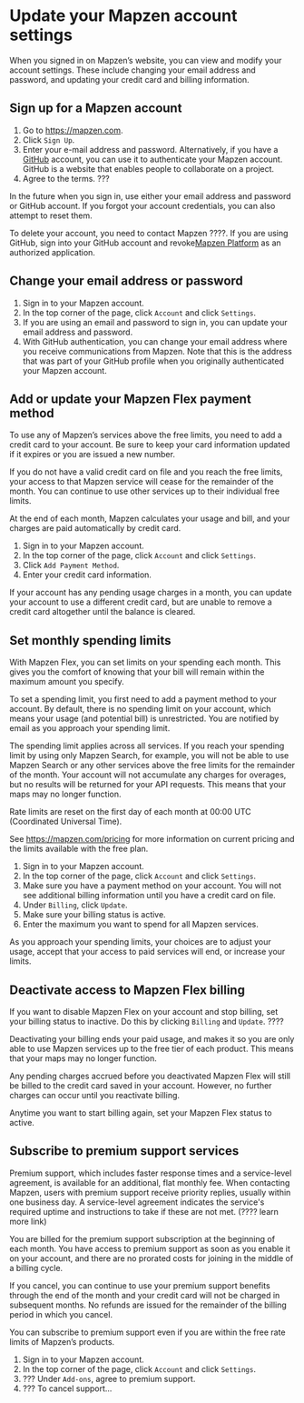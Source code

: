 # Update your Mapzen account settings

When you signed in on Mapzen’s website, you can view and modify your account settings. These include changing your email address and password, and updating your credit card and billing information.

## Sign up for a Mapzen account

1. Go to https://mapzen.com.
2. Click `Sign Up`.
3. Enter your e-mail address and password. Alternatively, if you have a [GitHub](https://github.com) account, you can use it to authenticate your Mapzen account. GitHub is a website that enables people to collaborate on a project.
4. Agree to the terms.
???

In the future when you sign in, use either your email address and password or GitHub account. If you forgot your account credentials, you can also attempt to reset them.

To delete your account, you need to contact Mapzen ????. If you are using GitHub, sign into your GitHub account and revoke[Mapzen Platform](https://help.github.com/articles/reviewing-your-authorized-applications-oauth/) as an authorized application.

## Change your email address or password

1. Sign in to your Mapzen account.
2. In the top corner of the page, click `Account` and click `Settings`.
3. If you are using an email and password to sign in, you can update your email address and password.
4. With GitHub authentication, you can change your email address where you receive communications from Mapzen. Note that this is the address that was part of your GitHub profile when you originally authenticated your Mapzen account.

## Add or update your Mapzen Flex payment method

To use any of Mapzen’s services above the free limits, you need to add a credit card to your account. Be sure to keep your card information updated if it expires or you are issued a new number.

If you do not have a valid credit card on file and you reach the free limits, your access to that Mapzen service will cease for the remainder of the month. You can continue to use other services up to their individual free limits.

At the end of each month, Mapzen calculates your usage and bill, and your charges are paid automatically by credit card.

1. Sign in to your Mapzen account.
2. In the top corner of the page, click `Account` and click `Settings`.
3. Click `Add Payment Method`.
4. Enter your credit card information.

If your account has any pending usage charges in a month, you can update your account to use a different credit card, but are unable to remove a credit card altogether until the balance is cleared.

## Set monthly spending limits

With Mapzen Flex, you can set limits on your spending each month. This gives you the comfort of knowing that your bill will remain within the maximum amount you specify.

To set a spending limit, you first need to add a payment method to your account. By default, there is no spending limit on your account, which means your usage (and potential bill) is unrestricted. You are notified by email as you approach your spending limit.

The spending limit applies across all services. If you reach your spending limit by using only Mapzen Search, for example, you will not be able to use Mapzen Search or any other services above the free limits for the remainder of the month. Your account will not accumulate any charges for overages, but no results will be returned for your API requests. This means that your maps may no longer function.

Rate limits are reset on the first day of each month at 00:00 UTC (Coordinated Universal Time).

See https://mapzen.com/pricing for more information on current pricing and the limits available with the free plan.

1. Sign in to your Mapzen account.
2. In the top corner of the page, click `Account` and click `Settings`.
3. Make sure you have a payment method on your account. You will not see additional billing information until you have a credit card on file.
4. Under `Billing`, click `Update`.
5. Make sure your billing status is active.
6. Enter the maximum you want to spend for all Mapzen services.

As you approach your spending limits, your choices are to adjust your usage, accept that your access to paid services will end, or increase your limits.

## Deactivate access to Mapzen Flex billing

If you want to disable Mapzen Flex on your account and stop billing, set your billing status to inactive. Do this by clicking `Billing` and `Update`. ????

Deactivating your billing ends your paid usage, and makes it so you are only able to use Mapzen services up to the free tier of each product. This means that your maps may no longer function.

Any pending charges accrued before you deactivated Mapzen Flex will still be billed to the credit card saved in your account. However, no further charges can occur until you reactivate billing.

Anytime you want to start billing again, set your Mapzen Flex status to active.

## Subscribe to premium support services

Premium support, which includes faster response times and a service-level agreement, is available for an additional, flat monthly fee. When contacting Mapzen, users with premium support receive priority replies, usually within one business day. A service-level agreement indicates the service's required uptime and instructions to take if these are not met. (???? learn more link)

You are billed for the premium support subscription at the beginning of each month. You have access to premium support as soon as you enable it on your account, and there are no prorated costs for joining in the middle of a billing cycle.

If you cancel, you can continue to use your premium support benefits through the end of the month and your credit card will not be charged in subsequent months. No refunds are issued for the remainder of the billing period in which you cancel.

You can subscribe to premium support even if you are within the free rate limits of Mapzen’s products.

1. Sign in to your Mapzen account.
2. In the top corner of the page, click `Account` and click `Settings`.
3. ??? Under `Add-ons`, agree to premium support.
4. ??? To cancel support...
